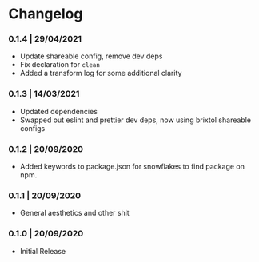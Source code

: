 # Changelog

### 0.1.4 | 29/04/2021

- Update shareable config, remove dev deps
- Fix declaration for `clean`
- Added a transform log for some additional clarity

### 0.1.3 | 14/03/2021

- Updated dependencies
- Swapped out eslint and prettier dev deps, now using brixtol shareable configs

### 0.1.2 | 20/09/2020

- Added keywords to package.json for snowflakes to find package on npm.

### 0.1.1 | 20/09/2020

- General aesthetics and other shit

### 0.1.0 | 20/09/2020

- Initial Release
